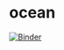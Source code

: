 # ocean

[![Binder](https://mybinder.org/badge_logo.svg)](https://mybinder.org/v2/gh/robfatland/ocean/HEAD)
